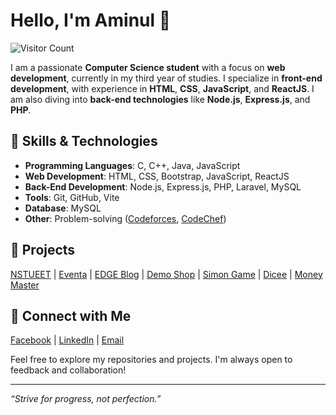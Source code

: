 # Hello, I'm Aminul 👋

![Visitor Count](https://profile-counter.glitch.me/aminul-38/count.svg)

I am a passionate **Computer Science student** with a focus on **web development**, currently in my third year of studies. I specialize in **front-end development**, with experience in **HTML**, **CSS**, **JavaScript**, and **ReactJS**. I am also diving into **back-end technologies** like **Node.js**, **Express.js**, and **PHP**.

## 🚀 Skills & Technologies

- **Programming Languages**: C, C++, Java, JavaScript
- **Web Development**: HTML, CSS, Bootstrap, JavaScript, ReactJS
- **Back-End Development**: Node.js, Express.js, PHP, Laravel, MySQL
- **Tools**: Git, GitHub, Vite
- **Database**: MySQL
- **Other**: Problem-solving ([Codeforces](https://codeforces.com/profile/Aminul_Imam), [CodeChef](https://www.codechef.com/users/aminul_imam))

## 🌱 Projects

[NSTUEET](https://github.com/aminul-38/nstueet) | [Eventa](https://github.com/aminul-38/Eventa) | [EDGE Blog](https://github.com/aminul-38/EDGE-Blog) | [Demo Shop](https://aminul-38.github.io/Demo-Shop/) | [Simon Game](https://aminul-38.github.io/Simon-Game/) | [Dicee](https://aminul-38.github.io/Dicee/) | [Money Master](https://aminul-38.github.io/Money-Master/)

## 🔗 Connect with Me

[Facebook](https://www.facebook.com/aminul2507/) | [LinkedIn](https://www.linkedin.com/in/aminul38/) | [Email](mailto:aminulimam@gmail.com)

Feel free to explore my repositories and projects. I'm always open to feedback and collaboration!

---

*“Strive for progress, not perfection.”*
